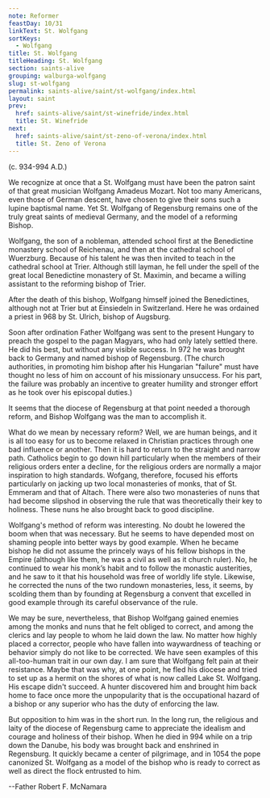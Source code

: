 ```yaml
---
note: Reformer
feastDay: 10/31
linkText: St. Wolfgang
sortKeys:
  - Wolfgang
title: St. Wolfgang
titleHeading: St. Wolfgang
section: saints-alive
grouping: walburga-wolfgang
slug: st-wolfgang
permalink: saints-alive/saint/st-wolfgang/index.html
layout: saint
prev:
  href: saints-alive/saint/st-winefride/index.html
  title: St. Winefride
next:
  href: saints-alive/saint/st-zeno-of-verona/index.html
  title: St. Zeno of Verona
---
```

(c. 934-994 A.D.)

We recognize at once that a St. Wolfgang must have been the patron saint of that great musician Wolfgang Amadeus Mozart. Not too many Americans, even those of German descent, have chosen to give their sons such a lupine baptismal name. Yet St. Wolfgang of Regensburg remains one of the truly great saints of medieval Germany, and the model of a reforming Bishop.

Wolfgang, the son of a nobleman, attended school first at the Benedictine monastery school of Reichenau, and then at the cathedral school of Wuerzburg. Because of his talent he was then invited to teach in the cathedral school at Trier. Although still layman, he fell under the spell of the great local Benedictine monastery of St. Maximin, and became a willing assistant to the reforming bishop of Trier.

After the death of this bishop, Wolfgang himself joined the Benedictines, although not at Trier but at Einsiedeln in Switzerland. Here he was ordained a priest in 968 by St. Ulrich, bishop of Augsburg.

Soon after ordination Father Wolfgang was sent to the present Hungary to preach the gospel to the pagan Magyars, who had only lately settled there. He did his best, but without any visible success. In 972 he was brought back to Germany and named bishop of Regensburg. (The church authorities, in promoting him bishop after his Hungarian "failure" must have thought no less of him on account of his missionary unsuccess. For his part, the failure was probably an incentive to greater humility and stronger effort as he took over his episcopal duties.)

It seems that the diocese of Regensburg at that point needed a thorough reform, and Bishop Wolfgang was the man to accomplish it.

What do we mean by necessary reform? Well, we are human beings, and it is all too easy for us to become relaxed in Christian practices through one bad influence or another. Then it is hard to return to the straight and narrow path. Catholics begin to go down hill particularly when the members of their religious orders enter a decline, for the religious orders are normally a major inspiration to high standards. Wofgang, therefore, focused his efforts particularly on jacking up two local monasteries of monks, that of St. Emmeram and that of Altach. There were also two monasteries of nuns that had become slipshod in observing the rule that was theoretically their key to holiness. These nuns he also brought back to good discipline.

Wolfgang's method of reform was interesting. No doubt he lowered the boom when that was necessary. But he seems to have depended most on shaming people into better ways by good example. When he became bishop he did not assume the princely ways of his fellow bishops in the Empire (although like them, he was a civil as well as it church ruler). No, he continued to wear his monk’s habit and to follow the monastic austerities, and he saw to it that his household was free of worldly life style. Likewise, he corrected the nuns of the two rundown monasteries, less, it seems, by scolding them than by founding at Regensburg a convent that excelled in good example through its careful observance of the rule.

We may be sure, nevertheless, that Bishop Wolfgang gained enemies among the monks and nuns that he felt obliged to correct, and among the clerics and lay people to whom he laid down the law. No matter how highly placed a corrector, people who have fallen into waywardness of teaching or behavior simply do not like to be corrected. We have seen examples of this all-too-human trait in our own day. I am sure that Wolfgang felt pain at their resistance. Maybe that was why, at one point, he fled his diocese and tried to set up as a hermit on the shores of what is now called Lake St. Wolfgang. His escape didn't succeed. A hunter discovered him and brought him back home to face once more the unpopularity that is the occupational hazard of a bishop or any superior who has the duty of enforcing the law.

But opposition to him was in the short run. In the long run, the religious and laity of the diocese of Regensburg came to appreciate the idealism and courage and holiness of their bishop. When he died in 994 while on a trip down the Danube, his body was brought back and enshrined in Regensburg. It quickly became a center of pilgrimage, and in 1054 the pope canonized St. Wolfgang as a model of the bishop who is ready to correct as well as direct the flock entrusted to him.

\--Father Robert F. McNamara